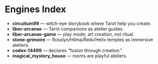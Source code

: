 # Engines Index

- **circuitum99** — witch-eye storybook where Tarot help you create.
- **liber-arcanae** — Tarot companions as atelier guides.
- **liber-arcanae-game** — play mode; art creation, not ritual.
- **stone-grimoire** — Rosslyn/Hilma/Reiki/Helix temples as immersive ateliers.
- **codex-14499** — declares "fusion through creation."
- **magical_mystery_house** — rooms are playful ateliers.

